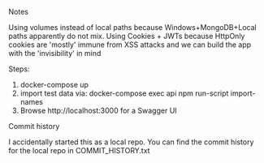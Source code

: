 Notes

Using volumes instead of local paths because Windows+MongoDB+Local paths apparently do not mix.
Using Cookies + JWTs because HttpOnly cookies are 'mostly' immune from XSS attacks and we can build the app with the 'invisibility' in mind

Steps:

1) docker-compose up
2) import test data via: docker-compose exec api npm run-script import-names
3) Browse http://localhost:3000 for a Swagger UI

Commit history

I accidentally started this as a local repo. You can find the commit history for the local repo in COMMIT_HISTORY.txt